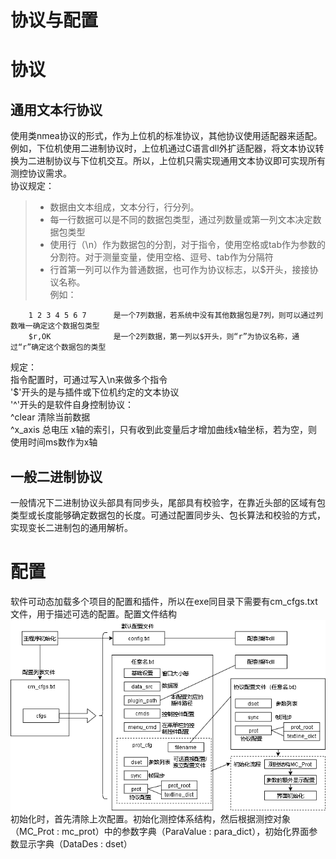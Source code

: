 协议与配置  
======  
# 协议  
## 通用文本行协议  
使用类nmea协议的形式，作为上位机的标准协议，其他协议使用适配器来适配。例如，下位机使用二进制协议时，上位机通过C语言dll外扩适配器，将文本协议转换为二进制协议与下位机交互。所以，上位机只需实现通用文本协议即可实现所有测控协议需求。  
协议规定：  
> - 数据由文本组成，文本分行，行分列。  
> - 每一行数据可以是不同的数据包类型，通过列数量或第一列文本决定数据包类型  
> - 使用行（\n）作为数据包的分割，对于指令，使用空格或tab作为参数的分割符。对于测量变量，使用空格、逗号、tab作为分隔符  
> - 行首第一列可以作为普通数据，也可作为协议标志，以$开头，接接协议名称。  
例如：  
```  
    1 2 3 4 5 6 7      是一个7列数据，若系统中没有其他数据包是7列，则可以通过列数唯一确定这个数据包类型
    $r,OK              是一个2列数据，第一列以$开头，则“r”为协议名称，通过“r”确定这个数据包的类型
```  
规定：  
指令配置时，可通过写入\n来做多个指令  
'$'开头的是与插件或下位机约定的文本协议  
'^'开头的是软件自身控制协议：  
	^clear         清除当前数据  
	^x_axis 总电压 x轴的索引，只有收到此变量后才增加曲线x轴坐标，若为空，则使用时间ms数作为x轴  

## 一般二进制协议  
一般情况下二进制协议头部具有同步头，尾部具有校验字，在靠近头部的区域有包类型或长度能够确定数据包的长度。可通过配置同步头、包长算法和校验的方式，实现变长二进制包的通用解析。  
# 配置  
软件可动态加载多个项目的配置和插件，所以在exe同目录下需要有cm_cfgs.txt文件，用于描述可选的配置。配置文件结构  
![image](draft/配置结构.png)  
初始化时，首先清除上次配置。初始化测控体系结构，然后根据测控对象（MC_Prot : mc_prot）中的参数字典（ParaValue : para_dict），初始化界面参数显示字典（DataDes : dset）
